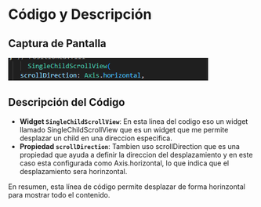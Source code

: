 # Código y Descripción

## Captura de Pantalla

![Captura de pantalla](ffff.png)

## Descripción del Código

- **Widget `SingleChildScrollView`**: En esta linea del codigo eso un widget llamado SingleChildScrollView que es un widget que me permite desplazar un child en una direccion especifica.
- **Propiedad `scrollDirection`**: Tambien uso scrollDirection que es una propiedad que ayuda a definir la direccion del desplazamiento y en este caso esta configurada como Axis.horizontal, lo que indica que el desplazamiento sera horinzontal.

En resumen, esta línea de código permite desplazar de forma horinzontal para mostrar todo el contenido.